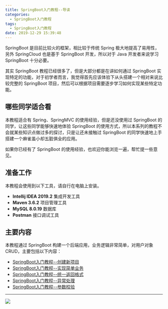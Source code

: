 ```yaml
---
title: SpringBoot入门教程--导读
categories:
  - SpringBoot入门教程
tags:
  - SpringBoot入门教程
date: 2019-12-29 15:39:48
---
```


SpringBoot 是目前比较火的框架，相比较于传统 Spring 极大地提高了易用性，另外 SpringCloud 也是基于 SpringBoot 开发，所以对于 Java 开发者来说学习 SpringBoot 十分必要。

其实 SpringBoot 教程已经很多了，但是大部分都是在讲如何通过 SpringBoot 实现特定的功能，对于初学者而言，我觉得首先应该体验下从头搭建一个相对来说比较完整的 SpringBoot 项目，然后可以根据项目需要逐步学习如何实现某些特定功能。

## 哪些同学适合看

本教程适合有 Spring、SpringMVC 的使用经验，但是还没使用过 SpringBoot 的同学，让这些同学能够快速地体验 SpringBoot 的使用方式，所以本系列的教程不会就某些知识点做过多的探讨，只是让还未接触过 SpringBoot 的同学快速地上手搭建一个麻雀虽小却五脏俱全的应用。

如果你已经有了 SpringBoot 的使用经验，也欢迎你能浏览一遍，帮忙提一些意见。



## 准备工作

本教程会使用到以下工具，请自行在电脑上安装。

- **Intellij IDEA 2019.2** 集成开发工具
- **Maven 3.6.2**  项目管理工具
- **MySQL 8.0.19**  数据库
- **Postman**  接口调试工具


## 主要内容

本教程通过 SpringBoot 构建一个后端应用，业务逻辑非常简单，对用户对象CRUD，主要包括以下内容：

- [SpringBoot入门教程--创建新项目](https://mp.weixin.qq.com/s/x17pyY3y5Yat3ZbZ2oW1sg)
- [SpringBoot入门教程--实现简单业务](https://mp.weixin.qq.com/s/8mMftAHpTokcXQD3z6c5ng)
- [SpringBoot入门教程--统一返回格式](https://mp.weixin.qq.com/s/BY58LBF6E3VLeSb1IyS7lg)
- [SpringBoot入门教程--异常处理](https://mp.weixin.qq.com/s/BImLARvMHB5UBpxb_YpVXA)
- [SpringBoot入门教程--参数校验](https://mp.weixin.qq.com/s/06JoGfJCe63kaCfxmKvoag)


---

![](http://ww3.sinaimg.cn/large/0082lgKxgy1gdhu6adriej31hb0hqace.jpg)